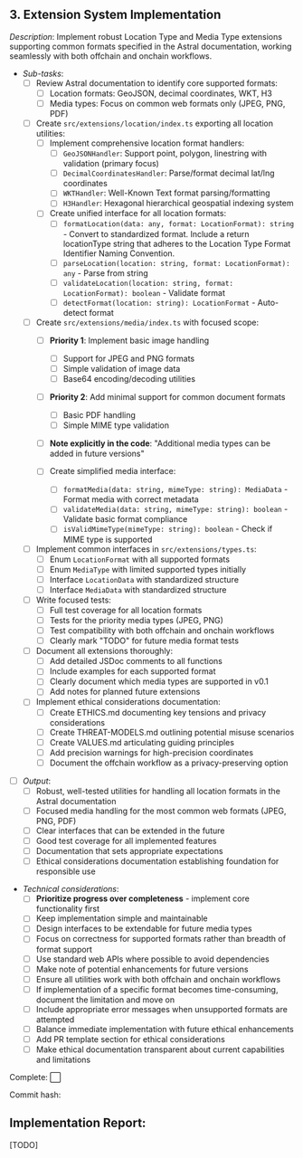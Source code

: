 ## **3. Extension System Implementation**  
  *Description*: Implement robust Location Type and Media Type extensions supporting common formats specified in the Astral documentation, working seamlessly with both offchain and onchain workflows.
   
   - *Sub-tasks*: 
     - [ ] Review Astral documentation to identify core supported formats:
       - [ ] Location formats: GeoJSON, decimal coordinates, WKT, H3
       - [ ] Media types: Focus on common web formats only (JPEG, PNG, PDF)
     
     - [ ] Create `src/extensions/location/index.ts` exporting all location utilities:
       - [ ] Implement comprehensive location format handlers:
         - [ ] `GeoJSONHandler`: Support point, polygon, linestring with validation (primary focus)
         - [ ] `DecimalCoordinatesHandler`: Parse/format decimal lat/lng coordinates
         - [ ] `WKTHandler`: Well-Known Text format parsing/formatting
         - [ ] `H3Handler`: Hexagonal hierarchical geospatial indexing system
         
       - [ ] Create unified interface for all location formats:
         - [ ] `formatLocation(data: any, format: LocationFormat): string` - Convert to standardized format. Include a return locationType string that adheres to the Location Type Format Identifier Naming Convention.
         - [ ] `parseLocation(location: string, format: LocationFormat): any` - Parse from string
         - [ ] `validateLocation(location: string, format: LocationFormat): boolean` - Validate format
         - [ ] `detectFormat(location: string): LocationFormat` - Auto-detect format
     
     - [ ] Create `src/extensions/media/index.ts` with focused scope:
       - [ ] **Priority 1**: Implement basic image handling
         - [ ] Support for JPEG and PNG formats
         - [ ] Simple validation of image data
         - [ ] Base64 encoding/decoding utilities
         
       - [ ] **Priority 2**: Add minimal support for common document formats
         - [ ] Basic PDF handling
         - [ ] Simple MIME type validation
         
       - [ ] **Note explicitly in the code**: "Additional media types can be added in future versions"
         
       - [ ] Create simplified media interface:
         - [ ] `formatMedia(data: string, mimeType: string): MediaData` - Format media with correct metadata
         - [ ] `validateMedia(data: string, mimeType: string): boolean` - Validate basic format compliance
         - [ ] `isValidMimeType(mimeType: string): boolean` - Check if MIME type is supported
     
     - [ ] Implement common interfaces in `src/extensions/types.ts`:
       - [ ] Enum `LocationFormat` with all supported formats
       - [ ] Enum `MediaType` with limited supported types initially
       - [ ] Interface `LocationData` with standardized structure
       - [ ] Interface `MediaData` with standardized structure
     
     - [ ] Write focused tests:
       - [ ] Full test coverage for all location formats
       - [ ] Tests for the priority media types (JPEG, PNG)
       - [ ] Test compatibility with both offchain and onchain workflows
       - [ ] Clearly mark "TODO" for future media format tests
     
     - [ ] Document all extensions thoroughly:
       - [ ] Add detailed JSDoc comments to all functions
       - [ ] Include examples for each supported format
       - [ ] Clearly document which media types are supported in v0.1
       - [ ] Add notes for planned future extensions
       
     - [ ] Implement ethical considerations documentation:
       - [ ] Create ETHICS.md documenting key tensions and privacy considerations
       - [ ] Create THREAT-MODELS.md outlining potential misuse scenarios 
       - [ ] Create VALUES.md articulating guiding principles
       - [ ] Add precision warnings for high-precision coordinates
       - [ ] Document the offchain workflow as a privacy-preserving option
     
   - [ ] *Output*: 
     - [ ] Robust, well-tested utilities for handling all location formats in the Astral documentation
     - [ ] Focused media handling for the most common web formats (JPEG, PNG, PDF)
     - [ ] Clear interfaces that can be extended in the future
     - [ ] Good test coverage for all implemented features
     - [ ] Documentation that sets appropriate expectations
     - [ ] Ethical considerations documentation establishing foundation for responsible use
   
   - *Technical considerations*: 
     - [ ] **Prioritize progress over completeness** - implement core functionality first
     - [ ] Keep implementation simple and maintainable
     - [ ] Design interfaces to be extendable for future media types
     - [ ] Focus on correctness for supported formats rather than breadth of format support
     - [ ] Use standard web APIs where possible to avoid dependencies
     - [ ] Make note of potential enhancements for future versions
     - [ ] Ensure all utilities work with both offchain and onchain workflows
     - [ ] If implementation of a specific format becomes time-consuming, document the limitation and move on
     - [ ] Include appropriate error messages when unsupported formats are attempted
     - [ ] Balance immediate implementation with future ethical enhancements
     - [ ] Add PR template section for ethical considerations
     - [ ] Make ethical documentation transparent about current capabilities and limitations

Complete: ⬜️

Commit hash: <todo>

## Implementation Report:

[TODO]